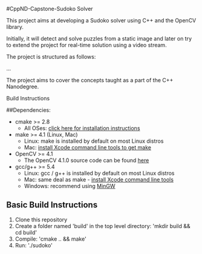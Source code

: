 #CppND-Capstone-Sudoko Solver

This project aims at developing a Sudoko solver using C++ and the OpenCV library. 

Initially, it will detect and solve puzzles from a static image and later on try to extend the project for real-time solution using a video stream.

The project is structured as follows:

... 

The project aims to cover the concepts taught as a part of the C++ Nanodegree.

Build Instructions

##Dependencies:
* cmake >= 2.8
  * All OSes: [click here for installation instructions](https://cmake.org/install/)
* make >= 4.1 (Linux, Mac)
  * Linux: make is installed by default on most Linux distros
  * Mac: [install Xcode command line tools to get make](https://developer.apple.com/xcode/features/)
* OpenCV >= 4.1
  * The OpenCV 4.1.0 source code can be found [here](https://github.com/opencv/opencv/tree/4.1.0)
* gcc/g++ >= 5.4
  * Linux: gcc / g++ is installed by default on most Linux distros
  * Mac: same deal as make - [install Xcode command line tools](https://developer.apple.com/xcode/features/)
  * Windows: recommend using [MinGW](http://www.mingw.org/)

## Basic Build Instructions

1. Clone this repository
2. Create a folder named 'build' in the top level directory: 'mkdir build && cd build'
3. Compile: 'cmake .. && make'
4. Run: './sudoko'


